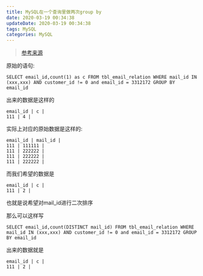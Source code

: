 ```yaml
---
title: MySQL在一个查询里做两次group by
date: 2020-03-19 00:34:38
updateDate: 2020-03-19 00:34:38
tags: MySQL
categories: MySQL
---
```

> [参考来源](https://segmentfault.com/q/1010000019322585)

原始的语句:

```
SELECT email_id,count(1) as c FROM tbl_email_relation WHERE mail_id IN (xxx,xxx) AND customer_id != 0 and email_id = 3312172 GROUP BY email_id
```

<!--more-->

出来的数据是这样的

```
email_id | c |
111 | 4 |
```

实际上对应的原始数据是这样的:

```
email_id | mail_id |
111 | 111111 |
111 | 222222 |
111 | 222222 |
111 | 222222 |
```

而我们希望的数据是

```
email_id | c |
111 | 2 |
```

也就是说希望对mail_id进行二次排序

那么可以这样写

```
SELECT email_id,count(DISTINCT mail_id) FROM tbl_email_relation WHERE mail_id IN (xxx,xxx) AND customer_id != 0 and email_id = 3312172 GROUP BY email_id
```

出来的数据就是

```
email_id | c |
111 | 2 |
```

